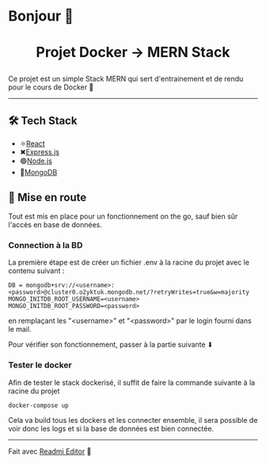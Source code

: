 # Bonjour 👋

# <p align="center">Projet Docker -> MERN Stack</p>
  
Ce projet est un simple Stack MERN qui sert d'entrainement et de rendu pour le cours de Docker 🐳


----------


## 🛠️ Tech Stack
- ⚛[React](https://reactjs.org/)
- ✖[Express.js](https://expressjs.com/fr/)
- 🟢[Node.js](https://nodejs.org/en)
- 🍃[MongoDB](https://www.mongodb.com/fr-fr)



## 🔧 Mise en route    

Tout est mis en place pour un fonctionnement on the go, sauf bien sûr l'accès en base de données.

### Connection à la BD

La première étape est de créer un fichier .env à la racine du projet avec le contenu suivant :

```Dotenv
DB = mongodb+srv://<username>:<password>@cluster0.o2yktuk.mongodb.net/?retryWrites=true&w=majority
MONGO_INITDB_ROOT_USERNAME=<username>
MONGO_INITDB_ROOT_PASSWORD=<password>
```
en remplaçant les "\<username>" et "\<password>" par le login fourni dans le mail.

Pour vérifier son fonctionnement, passer à la partie suivante ⬇

### Tester le docker

Afin de tester le stack dockerisé, il suffit de faire la commande suivante à la racine du projet
   
```bash
docker-compose up
```
Cela va build tous les dockers et les connecter ensemble, il sera possible de voir donc les logs et si la base de données est bien connectée.




----------
Fait avec [Readmi Editor](https://readmi.xyz/editor) 🍰